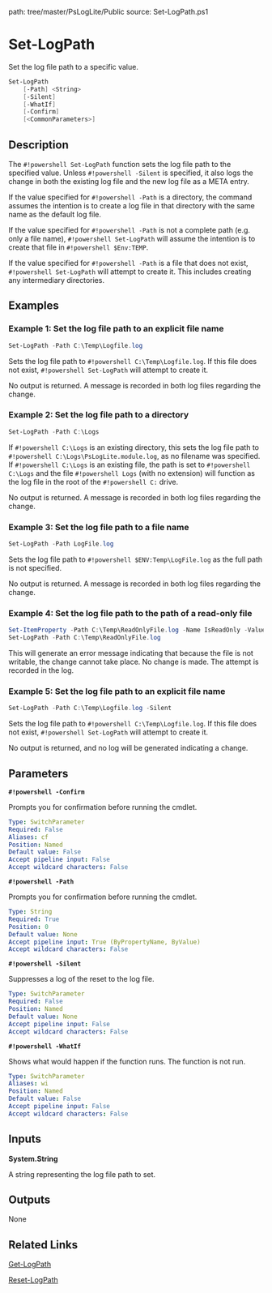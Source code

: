 path: tree/master/PsLogLite/Public
source: Set-LogPath.ps1

# Set-LogPath
Set the log file path to a specific value.

```powershell
Set-LogPath
    [-Path] <String>
    [-Silent]
    [-WhatIf]
    [-Confirm]
    [<CommonParameters>]
```

## Description
The `#!powershell Set-LogPath` function sets the log file path to the specified value. Unless `#!powershell -Silent` is specified, it also logs the change in both the existing log file and the new log file as a META entry.

If the value specified for `#!powershell -Path` is a directory, the command assumes the intention is to create a log file in that directory with the same name as the default log file.

If the value specified for `#!powershell -Path` is not a complete path (e.g. only a file name), `#!powershell Set-LogPath` will assume the intention is to create that file in `#!powershell $Env:TEMP`.

If the value specified for `#!powershell -Path` is a file that does not exist, `#!powershell Set-LogPath` will attempt to create it. This includes creating any intermediary directories.

## Examples

### Example 1: Set the log file path to an explicit file name

```powershell
Set-LogPath -Path C:\Temp\Logfile.log
```

Sets the log file path to `#!powershell C:\Temp\Logfile.log`. If this file does not exist, `#!powershell Set-LogPath` will attempt to create it.

No output is returned. A message is recorded in both log files regarding the change.

### Example 2: Set the log file path to a directory

```powershell
Set-LogPath -Path C:\Logs
```

If `#!powershell C:\Logs` is an existing directory, this sets the log file path to `#!powershell C:\Logs\PsLogLite.module.log`, as no filename was specified. If `#!powershell C:\Logs` is an existing file, the path is set to `#!powershell C:\Logs` and the file `#!powershell Logs` (with no extension) will function as the log file in the root of the `#!powershell C:` drive.

No output is returned. A message is recorded in both log files regarding the change.

### Example 3: Set the log file path to a file name

```powershell
Set-LogPath -Path LogFile.log
```

Sets the log file path to `#!powershell $ENV:Temp\LogFile.log` as the full path is not specified.

No output is returned. A message is recorded in both log files regarding the change.

### Example 4: Set the log file path to the path of a read-only file

```powershell
Set-ItemProperty -Path C:\Temp\ReadOnlyFile.log -Name IsReadOnly -Value $True
Set-LogPath -Path C:\Temp\ReadOnlyFile.log
```

This will generate an error message indicating that because the file is not writable, the change cannot take place. No change is made. The attempt is recorded in the log.

### Example 5: Set the log file path to an explicit file name

```powershell
Set-LogPath -Path C:\Temp\Logfile.log -Silent
```

Sets the log file path to `#!powershell C:\Temp\Logfile.log`. If this file does not exist, `#!powershell Set-LogPath` will attempt to create it.

No output is returned, and no log will be generated indicating a change.

## Parameters

__`#!powershell -Confirm`__

Prompts you for confirmation before running the cmdlet.

```yaml
Type: SwitchParameter
Required: False
Aliases: cf
Position: Named
Default value: False
Accept pipeline input: False
Accept wildcard characters: False
```

__`#!powershell -Path`__

Prompts you for confirmation before running the cmdlet.

```yaml
Type: String
Required: True
Position: 0
Default value: None
Accept pipeline input: True (ByPropertyName, ByValue)
Accept wildcard characters: False
```

__`#!powershell -Silent`__

Suppresses a log of the reset to the log file.

```yaml
Type: SwitchParameter
Required: False
Position: Named
Default value: None
Accept pipeline input: False
Accept wildcard characters: False
```

__`#!powershell -WhatIf`__

Shows what would happen if the function runs. The function is not run.

```yaml
Type: SwitchParameter
Aliases: wi
Position: Named
Default value: False
Accept pipeline input: False
Accept wildcard characters: False
```

## Inputs

__System.String__

A string representing the log file path to set.

## Outputs

None

## Related Links

[Get-LogPath](./Get-LogPath.md)

[Reset-LogPath](./Reset-LogPath.md)